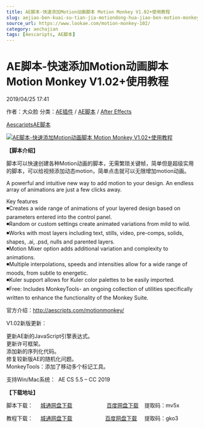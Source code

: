 ```yaml
---
title: AE脚本-快速添加Motion动画脚本 Motion Monkey V1.02+使用教程
slug: aejiao-ben-kuai-su-tian-jia-motiondong-hua-jiao-ben-motion-monkey-v1-02-shi-yong-jiao-cheng
source_url: https://www.lookae.com/motion-monkey-102/
category: aechajian
tags: [Aescaripts, AE脚本]
---
```

# AE脚本-快速添加Motion动画脚本 Motion Monkey V1.02+使用教程

2019/04/25 17:41

作者：大众脸
分类：[AE插件](https://www.lookae.com/after-effects/aechajian/) / [AE脚本](https://www.lookae.com/after-effects/aescripts/) / [After Effects](https://www.lookae.com/after-effects/)

[Aescaripts](https://www.lookae.com/tag/aescaripts/)[AE脚本](https://www.lookae.com/tag/ae%e8%84%9a%e6%9c%ac/)

[![AE脚本-快速添加Motion动画脚本 Motion Monkey V1.02+使用教程](https://www.lookae.com/wp-content/uploads/2014/07/Motion-Monkey-.jpg "AE脚本-快速添加Motion动画脚本 Motion Monkey V1.02+使用教程-LookAE.com")](https://www.lookae.com/wp-content/uploads/2014/07/Motion-Monkey-.jpg)

**【脚本介绍】**

脚本可以快速创建各种Motion动画的脚本，无需繁琐关键帧，简单但是超级实用的脚本，可以给视频添加动态motion，简单点击就可以无限增加motion动画。

A powerful and intuitive new way to add motion to your design. An endless array of animations are just a few clicks away.

Key features  
◾Creates a wide range of animations of your layered design based on parameters entered into the control panel.  
◾Random or custom settings create animated variations from mild to wild.  
◾Works with most layers including text, stills, video, pre-comps, solids, shapes, .ai, .psd, nulls and parented layers.  
◾Motion Mixer option adds additional variation and complexity to animations.  
◾Multiple interpolations, speeds and intensities allow for a wide range of moods, from subtle to energetic.  
◾Kuler support allows for Kuler color palettes to be easily imported.  
◾Free: Includes MonkeyTools- an ongoing collection of utilities specifically written to enhance the functionality of the Monkey Suite.

官方介绍：http://aescripts.com/motionmonkey/

V1.02新版更新：

更新AE新的JavaScript引擎表达式。  
更新许可框架。  
添加新的序列化代码。  
修复较新版AE的随机化问题。  
MonkeyTools：添加了移动多个标记工具。

支持Win/Mac系统：  AE CS 5.5 – CC 2019

**【下载地址】**

脚本下载：     [城通网盘下载](https://lookae.ctfile.com/fs/680462-368265197)                       [百度网盘下载](https://pan.baidu.com/s/1sRYTAJx4SRDlN3LmklgWLA)    提取码：mv5x

教程下载：     [城通网盘下载](https://lookae.ctfile.com/file/67966656)                      [百度网盘下载](https://pan.baidu.com/s/1R94zsT3HXLjCSIs6p8ODhQ)     提取码：gko3
